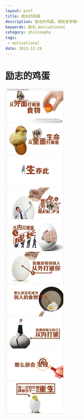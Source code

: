```yaml
---
layout: post
title: 励志的鸡蛋
description: 励志的鸡蛋，很有哲学哦~
keywords: 励志,motivational
category: philosophy
tags:
 - motivational
date: 2013-12-28
---
```

# 励志的鸡蛋
<!--more-->
<img src="/images/post/motivational_eggs.jpg">